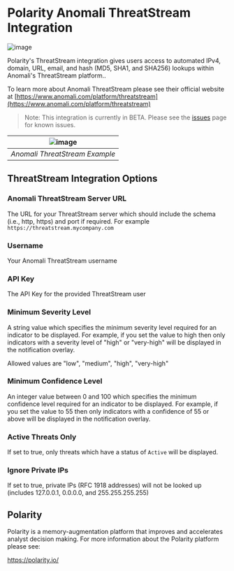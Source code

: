 # Polarity Anomali ThreatStream Integration

![image](https://img.shields.io/badge/status-beta-green.svg)

Polarity's ThreatStream integration gives users access to automated IPv4, domain, URL, email, and hash (MD5, SHA1, and SHA256) lookups within Anomali's ThreatStream platform..

To learn more about Anomali ThreatStream please see their official website at [https://www.anomali.com/platform/threatstream](https://www.anomali.com/platform/threatstream)

> Note: This integration is currently in BETA.  Please see the [issues](https://github.com/polarityio/staxx/issues) page for known issues.

| ![image](https://user-images.githubusercontent.com/306319/30600493-948db9e8-9d2d-11e7-9373-6c12cb2aa26a.png)  |
|---|
|*Anomali ThreatStream Example* |

## ThreatStream Integration Options

### Anomali ThreatStream Server URL

The URL for your ThreatStream server which should include the schema (i.e., http, https) and port if required.  For example `https://threatstream.mycompany.com`

### Username

Your Anomali ThreatStream username

### API Key

The API Key for the provided ThreatStream user

### Minimum Severity Level

A string value which specifies the minimum severity level required for an indicator to be displayed.   For example, if you set the value to high then only indicators with a severity level of "high" or "very-high" will be displayed in the notification overlay.

Allowed values are "low", "medium", "high", "very-high"

### Minimum Confidence Level

An integer value between 0 and 100 which specifies the minimum confidence level required for an indicator to be displayed.   For example, if you set the value to 55 then only indicators with a confidence of 55 or above will be displayed in the notification overlay.

### Active Threats Only

If set to true, only threats which have a status of `Active` will be displayed.

### Ignore Private IPs

If set to true, private IPs (RFC 1918 addresses) will not be looked up (includes 127.0.0.1, 0.0.0.0, and 255.255.255.255)

## Polarity

Polarity is a memory-augmentation platform that improves and accelerates analyst decision making.  For more information about the Polarity platform please see: 

https://polarity.io/
